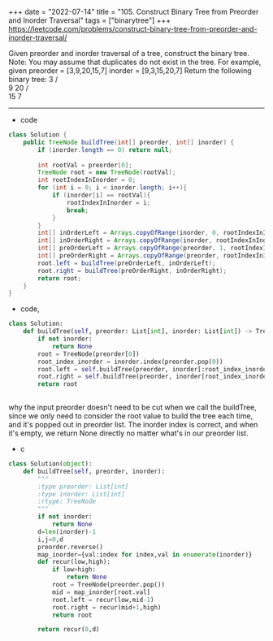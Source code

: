 +++
date = "2022-07-14"
title = "105. Construct Binary Tree from Preorder and Inorder Traversal"
tags = ["binarytree"]
+++
https://leetcode.com/problems/construct-binary-tree-from-preorder-and-inorder-traversal/

Given preorder and inorder traversal of a tree, construct the binary tree.
Note:
You may assume that duplicates do not exist in the tree.
For example, given
preorder = [3,9,20,15,7] inorder = [9,3,15,20,7]
Return the following binary tree:
     3
   / \
  9  20
    /  \
   15   7

---
- code
```java
class Solution {
    public TreeNode buildTree(int[] preorder, int[] inorder) {
        if (inorder.length == 0) return null;
        
        int rootVal = preorder[0];
        TreeNode root = new TreeNode(rootVal);
        int rootIndexInInorder = 0;
        for (int i = 0; i < inorder.length; i++){
            if (inorder[i] == rootVal){
                rootIndexInInorder = i;
                break;
            } 
        }
        int[] inOrderLeft = Arrays.copyOfRange(inorder, 0, rootIndexInInorder);
        int[] inOrderRight = Arrays.copyOfRange(inorder, rootIndexInInorder + 1, inorder.length);
        int[] preOrderLeft = Arrays.copyOfRange(preorder, 1, rootIndexInInorder + 1);
        int[] preOrderRight = Arrays.copyOfRange(preorder, rootIndexInInorder + 1, preorder.length);
        root.left = buildTree(preOrderLeft, inOrderLeft);
        root.right = buildTree(preOrderRight, inOrderRight);
        return root;
    }
}
```
- code, 
```py
class Solution:
    def buildTree(self, preorder: List[int], inorder: List[int]) -> TreeNode:
        if not inorder:
            return None
        root = TreeNode(preorder[0])
        root_index_inorder = inorder.index(preorder.pop(0))
        root.left = self.buildTree(preorder, inorder[:root_index_inorder])
        root.right = self.buildTree(preorder, inorder[root_index_inorder+1:])
        return root
        

```
why the input preorder doesn't need to be cut when we call the buildTree, since we only need to consider the root value to build the tree each time, and it's popped out in preorder list. The inorder index is correct, and when it's empty, we return None directly no matter what's in our preorder list.
- c
```py
class Solution(object):
    def buildTree(self, preorder, inorder):
        """
        :type preorder: List[int]
        :type inorder: List[int]
        :rtype: TreeNode
        """
        if not inorder:
            return None
        d=len(inorder)-1
        i,j=0,d
        preorder.reverse()
        map_inorder={val:index for index,val in enumerate(inorder)}
        def recur(low,high):
            if low>high:
                return None
            root = TreeNode(preorder.pop())
            mid = map_inorder[root.val]
            root.left = recur(low,mid-1)
            root.right = recur(mid+1,high)
            return root

        return recur(0,d)
```
